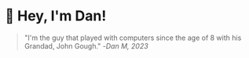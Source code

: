 
# :wave: Hey, I'm Dan!

> "I'm the guy that played with computers since the age of 8 with his Grandad, John Gough."
> -_Dan M, 2023_
